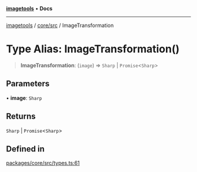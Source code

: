 [**imagetools**](../../../README.md) • **Docs**

***

[imagetools](../../../modules.md) / [core/src](../README.md) / ImageTransformation

# Type Alias: ImageTransformation()

> **ImageTransformation**: (`image`) => `Sharp` \| `Promise`\<`Sharp`\>

## Parameters

• **image**: `Sharp`

## Returns

`Sharp` \| `Promise`\<`Sharp`\>

## Defined in

[packages/core/src/types.ts:61](https://github.com/JonasKruckenberg/imagetools/blob/b6421598cd4879d5c28755c1d558f8b5955cc5a1/packages/core/src/types.ts#L61)
